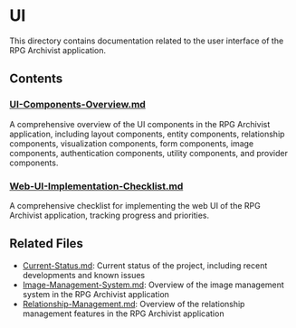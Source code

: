 # UI

This directory contains documentation related to the user interface of the RPG Archivist application.

## Contents

### [UI-Components-Overview.md](./UI-Components-Overview.md)
A comprehensive overview of the UI components in the RPG Archivist application, including layout components, entity components, relationship components, visualization components, form components, image components, authentication components, utility components, and provider components.

### [Web-UI-Implementation-Checklist.md](./Web-UI-Implementation-Checklist.md)
A comprehensive checklist for implementing the web UI of the RPG Archivist application, tracking progress and priorities.

## Related Files
- [Current-Status.md](../Current-Status.md): Current status of the project, including recent developments and known issues
- [Image-Management-System.md](../02-Features/Image-Management-System.md): Overview of the image management system in the RPG Archivist application
- [Relationship-Management.md](../02-Features/Relationship-Management.md): Overview of the relationship management features in the RPG Archivist application
